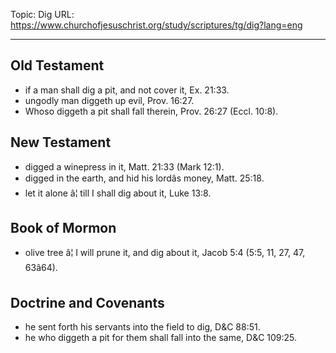 Topic: Dig
URL: https://www.churchofjesuschrist.org/study/scriptures/tg/dig?lang=eng

---

## Old Testament

- if a man shall dig a pit, and not cover it, Ex. 21:33.
- ungodly man diggeth up evil, Prov. 16:27.
- Whoso diggeth a pit shall fall therein, Prov. 26:27 (Eccl. 10:8).

## New Testament

- digged a winepress in it, Matt. 21:33 (Mark 12:1).
- digged in the earth, and hid his lordâs money, Matt. 25:18.
- let it alone â¦ till I shall dig about it, Luke 13:8.

## Book of Mormon

- olive tree â¦ I will prune it, and dig about it, Jacob 5:4 (5:5, 11, 27, 47, 63â64).

## Doctrine and Covenants

- he sent forth his servants into the field to dig, D&C 88:51.
- he who diggeth a pit for them shall fall into the same, D&C 109:25.

